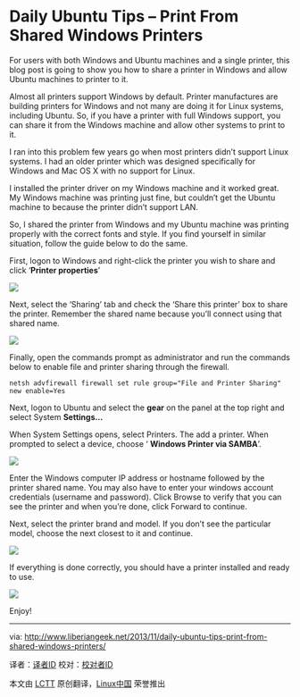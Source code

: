 Daily Ubuntu Tips – Print From Shared Windows Printers
================================================================================
For users with both Windows and Ubuntu machines and a single printer, this blog post is going to show you how to share a printer in Windows and allow Ubuntu machines to printer to it.

Almost all printers support Windows by default. Printer manufactures are building printers for Windows and not many are doing it for Linux systems, including Ubuntu. So, if you have a printer with full Windows support, you can share it from the Windows machine and allow other systems to print to it.

I ran into this problem few years go when most printers didn’t support Linux systems. I had an older printer which was designed specifically for Windows and Mac OS X with no support for Linux.

I installed the printer driver on my Windows machine and it worked great. My Windows machine was printing just fine, but couldn’t get the Ubuntu machine to because the printer didn’t support LAN.

So, I shared the printer from Windows and my Ubuntu machine was printing properly with the correct fonts and style. If you find yourself in similar situation, follow the guide below to do the same.

First, logon to Windows and right-click the printer you wish to share and click ‘**Printer properties**’

![](http://www.liberiangeek.net/wp-content/uploads/2013/11/printersharingubuntu.png)

Next, select the ‘Sharing’ tab and check the ‘Share this printer’ box to share the printer. Remember the shared name because you’ll connect using that shared name.

![](http://www.liberiangeek.net/wp-content/uploads/2013/11/printersharingubuntu1.png)

Finally, open the commands prompt as administrator and run the commands below to enable file and printer sharing through the firewall.

    netsh advfirewall firewall set rule group="File and Printer Sharing" new enable=Yes

Next, logon to Ubuntu and select the **gear** on the panel at the top right and select System **Settings…**

When System Settings opens, select Printers. The add a printer. When prompted to select a device, choose ‘ **Windows Printer via SAMBA**’.

![](http://www.liberiangeek.net/wp-content/uploads/2013/11/printersharingubuntu2.png)

Enter the Windows computer IP address or hostname followed by the printer shared name. You may also have to enter your windows account credentials (username and password). Click Browse to verify that you can see the printer and when you’re done, click Forward to continue.

Next, select the printer brand and model. If you don’t see the particular model, choose the next closest to it and continue.

![](http://www.liberiangeek.net/wp-content/uploads/2013/11/printersharingubuntu3.png)

If everything is done correctly, you should have a printer installed and ready to use.

![](http://www.liberiangeek.net/wp-content/uploads/2013/11/printersharingubuntu4.png)

Enjoy!

--------------------------------------------------------------------------------

via: http://www.liberiangeek.net/2013/11/daily-ubuntu-tips-print-from-shared-windows-printers/

译者：[译者ID](https://github.com/译者ID) 校对：[校对者ID](https://github.com/校对者ID)

本文由 [LCTT](https://github.com/LCTT/TranslateProject) 原创翻译，[Linux中国](http://linux.cn/) 荣誉推出